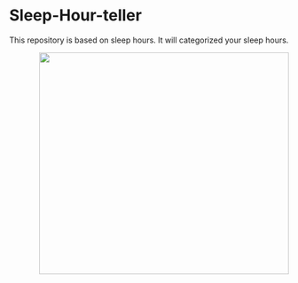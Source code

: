 # Sleep-Hour-teller
This repository is based on sleep hours. It will categorized your sleep hours.


<img align="right" width=450 height=400 src="https://user-images.githubusercontent.com/85073963/123385941-bf489780-d5b3-11eb-80fe-c11782f3a983.gif">
